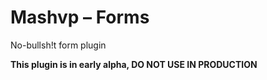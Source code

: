# Mashvp – Forms

No-bullsh!t form plugin

**This plugin is in early alpha, DO NOT USE IN PRODUCTION**
